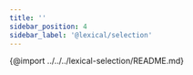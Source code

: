 ```yaml
---
title: ''
sidebar_position: 4
sidebar_label: '@lexical/selection'
---
```


{@import ../../../lexical-selection/README.md}
